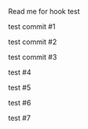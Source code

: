 Read me for hook test

test commit #1

test commit #2

test commit #3

test #4

test #5

test #6

test #7
